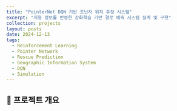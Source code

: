 ```yaml
---
title: "PointerNet DQN 기반 조난자 위치 추정 시스템"
excerpt: "지형 정보를 반영한 강화학습 기반 경로 예측 시스템 설계 및 구현"
collection: projects
layout: posts
date: 2024-12-13
tags:
  - Reinforcement Learning
  - Pointer Network
  - Rescue Prediction
  - Geographic Information System
  - DQN
  - Simulation
---
```


## 🧠 프로젝트 개요

